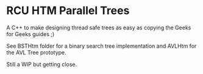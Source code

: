# RCU HTM Parallel Trees

A C++ to make designing thread safe trees as easy as copying
the Geeks for Geeks guides ;)

See BSTHtm folder for a binary search tree implementation
and AVLHtm for the AVL Tree prototype.

Still a WIP but getting close.



